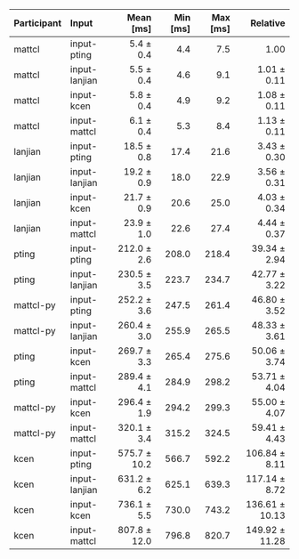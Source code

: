 | Participant | Input | Mean [ms] | Min [ms] | Max [ms] | Relative |
|:---|:---|---:|---:|---:|---:|
| mattcl | input-pting | 5.4 ± 0.4 | 4.4 | 7.5 | 1.00 |
| mattcl | input-lanjian | 5.5 ± 0.4 | 4.6 | 9.1 | 1.01 ± 0.11 |
| mattcl | input-kcen | 5.8 ± 0.4 | 4.9 | 9.2 | 1.08 ± 0.11 |
| mattcl | input-mattcl | 6.1 ± 0.4 | 5.3 | 8.4 | 1.13 ± 0.11 |
| lanjian | input-pting | 18.5 ± 0.8 | 17.4 | 21.6 | 3.43 ± 0.30 |
| lanjian | input-lanjian | 19.2 ± 0.9 | 18.0 | 22.9 | 3.56 ± 0.31 |
| lanjian | input-kcen | 21.7 ± 0.9 | 20.6 | 25.0 | 4.03 ± 0.34 |
| lanjian | input-mattcl | 23.9 ± 1.0 | 22.6 | 27.4 | 4.44 ± 0.37 |
| pting | input-pting | 212.0 ± 2.6 | 208.0 | 218.4 | 39.34 ± 2.94 |
| pting | input-lanjian | 230.5 ± 3.5 | 223.7 | 234.7 | 42.77 ± 3.22 |
| mattcl-py | input-pting | 252.2 ± 3.6 | 247.5 | 261.4 | 46.80 ± 3.52 |
| mattcl-py | input-lanjian | 260.4 ± 3.0 | 255.9 | 265.5 | 48.33 ± 3.61 |
| pting | input-kcen | 269.7 ± 3.3 | 265.4 | 275.6 | 50.06 ± 3.74 |
| pting | input-mattcl | 289.4 ± 4.1 | 284.9 | 298.2 | 53.71 ± 4.04 |
| mattcl-py | input-kcen | 296.4 ± 1.9 | 294.2 | 299.3 | 55.00 ± 4.07 |
| mattcl-py | input-mattcl | 320.1 ± 3.4 | 315.2 | 324.5 | 59.41 ± 4.43 |
| kcen | input-pting | 575.7 ± 10.2 | 566.7 | 592.2 | 106.84 ± 8.11 |
| kcen | input-lanjian | 631.2 ± 6.2 | 625.1 | 639.3 | 117.14 ± 8.72 |
| kcen | input-kcen | 736.1 ± 5.5 | 730.0 | 743.2 | 136.61 ± 10.13 |
| kcen | input-mattcl | 807.8 ± 12.0 | 796.8 | 820.7 | 149.92 ± 11.28 |
